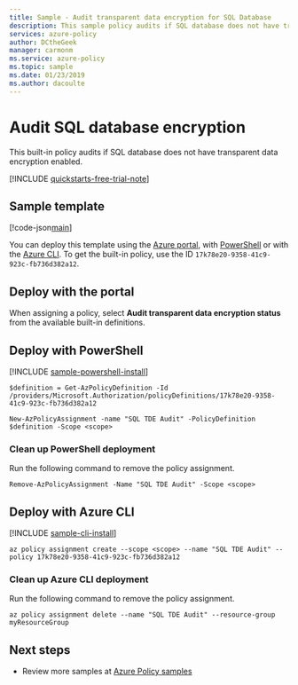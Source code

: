 ```yaml
---
title: Sample - Audit transparent data encryption for SQL Database
description: This sample policy audits if SQL database does not have transparent data encryption enabled.
services: azure-policy
author: DCtheGeek
manager: carmonm
ms.service: azure-policy
ms.topic: sample
ms.date: 01/23/2019
ms.author: dacoulte
---
```

# Audit SQL database encryption

This built-in policy audits if SQL database does not have transparent data encryption enabled.

[!INCLUDE [quickstarts-free-trial-note](../../../../includes/quickstarts-free-trial-note.md)]

## Sample template

[!code-json[main](../../../../policy-templates/samples/SQL/audit-sql-db-tde-status/azurepolicy.json "Audit TDE for SQL Database")]

You can deploy this template using the [Azure portal](#deploy-with-the-portal), with [PowerShell](#deploy-with-powershell) or with the [Azure CLI](#deploy-with-azure-cli). To get the built-in policy, use the ID `17k78e20-9358-41c9-923c-fb736d382a12`.

## Deploy with the portal

When assigning a policy, select **Audit transparent data encryption status** from the available built-in definitions.

## Deploy with PowerShell

[!INCLUDE [sample-powershell-install](../../../../includes/sample-powershell-install-no-ssh.md)]

```azurepowershell-interactive
$definition = Get-AzPolicyDefinition -Id /providers/Microsoft.Authorization/policyDefinitions/17k78e20-9358-41c9-923c-fb736d382a12

New-AzPolicyAssignment -name "SQL TDE Audit" -PolicyDefinition $definition -Scope <scope>
```

### Clean up PowerShell deployment

Run the following command to remove the policy assignment.

```azurepowershell-interactive
Remove-AzPolicyAssignment -Name "SQL TDE Audit" -Scope <scope>
```

## Deploy with Azure CLI

[!INCLUDE [sample-cli-install](../../../../includes/sample-cli-install.md)]

```azurecli-interactive
az policy assignment create --scope <scope> --name "SQL TDE Audit" --policy 17k78e20-9358-41c9-923c-fb736d382a12
```

### Clean up Azure CLI deployment

Run the following command to remove the policy assignment.

```azurecli-interactive
az policy assignment delete --name "SQL TDE Audit" --resource-group myResourceGroup
```

## Next steps

- Review more samples at [Azure Policy samples](index.md)